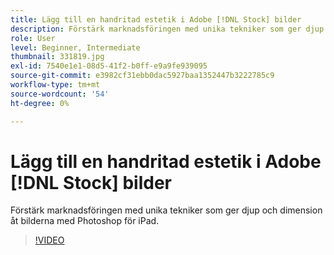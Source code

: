 ```yaml
---
title: Lägg till en handritad estetik i Adobe [!DNL Stock] bilder
description: Förstärk marknadsföringen med unika tekniker som ger djup och dimension åt bilderna med Photoshop för iPad
role: User
level: Beginner, Intermediate
thumbnail: 331819.jpg
exl-id: 7540e1e1-08d5-41f2-b0ff-e9a9fe939095
source-git-commit: e3982cf31ebb0dac5927baa1352447b3222785c9
workflow-type: tm+mt
source-wordcount: '54'
ht-degree: 0%

---
```


# Lägg till en handritad estetik i Adobe [!DNL Stock] bilder

Förstärk marknadsföringen med unika tekniker som ger djup och dimension åt bilderna med Photoshop för iPad.

>[!VIDEO](https://video.tv.adobe.com/v/331819?hidetitle=true)
